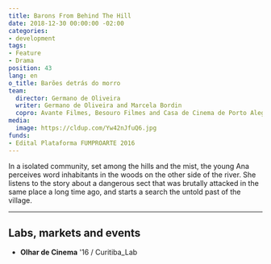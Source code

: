 ```yaml
---
title: Barons From Behind The Hill
date: 2018-12-30 00:00:00 -02:00
categories:
- development
tags:
- Feature
- Drama
position: 43
lang: en
o_title: Barões detrás do morro
team:
  director: Germano de Oliveira
  writer: Germano de Oliveira and Marcela Bordin
  copro: Avante Filmes, Besouro Filmes and Casa de Cinema de Porto Alegre
media:
  image: https://cldup.com/Yw42nJfuQ6.jpg
funds:
- Edital Plataforma FUMPROARTE 2016
---
```


In a isolated community, set among the hills and the mist, the young Ana perceives word inhabitants in the woods on the other side of the river. She listens to the story about a dangerous sect that was brutally attacked in the same place a long time ago, and starts a search the untold past of the village.

---

## Labs, markets and events

* **Olhar de Cinema** '16 / Curitiba_Lab

